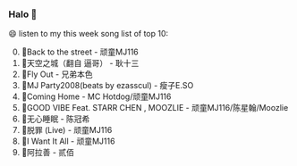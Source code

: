 

### Halo 👋

😄 listen to my this week song list of top 10:

0. 🌈Back to the street - 顽童MJ116
1. 🌈天空之城（翻自 逼哥）  - 耿十三
2. 🌈Fly Out - 兄弟本色
3. 🌈MJ Party2008(beats by ezasscul) - 瘦子E.SO
4. 🌈Coming Home - MC Hotdog/顽童MJ116
5. 🌈GOOD VIBE Feat. STARR CHEN , MOOZLIE - 顽童MJ116/陈星翰/Moozlie
6. 🌈无心睡眠 - 陈冠希
7. 🌈脱罪 (Live) - 顽童MJ116
8. 🌈I Want It All - 顽童MJ116
9. 🌈阿拉善 - 贰佰

